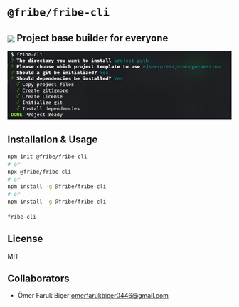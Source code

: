 # `@fribe/fribe-cli`

## <img src="https://www.akashtrehan.com/assets/images/emoji/terminal.png" height="32" align="center"> Project base builder for everyone

![](cli.png)

## Installation & Usage

```bash
npm init @fribe/fribe-cli
# or
npx @fribe/fribe-cli
# or
npm install -g @fribe/fribe-cli
# or
npm install -g @fribe/fribe-cli

fribe-cli
```

## License

MIT

## Collaborators

- Ömer Faruk Biçer <omerfarukbicer0446@gmail.com>
